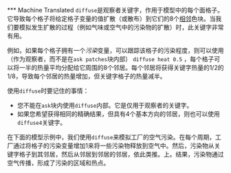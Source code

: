 ﻿*** Machine Translated
`diffuse`是观察者关键字，作用于模型中的每个面格子。它导致每个格子将给定格子变量的值扩散（或散布）到它们的8个[相邻](/primitives/neighbors)色块。当我们要模拟发生扩散的过程（例如气味或空气中的污染物的扩散）时，此关键字非常有用。

例如，如果每个格子拥有一个*污染*变量，可以跟踪该格子的污染程度，则可以使用（作为观察者，而不是在`ask patches`块内部） `diffuse heat 0.5` ，每个格子可以将一半的热量平均分配给它周围的8个邻居。每个邻居将获得关键字热量的1/2的1/8，导致每个邻居的热量增加，但关键字格子的热量减半。

使用`diffuse`时要记住的事情：

- 您不能在`ask`块内使用`diffuse`内部。它是仅用于观察者的关键字。
- 如果您希望获得相同的精确结果，但具有4个基本方向的邻居，则也可以使用`diffuse4`关键字。


在下面的模型示例中，我们使用`diffuse`来模拟工厂的空气污染。在每个周期，工厂通过将格子的污染变量增加1来将一些污染物释放到空气中。然后，污染物从关键字格子到其邻居，然后从邻居到邻居的邻居，依此类推。上。结果，污染物通过空气传播，形成了污染的区域和热点。